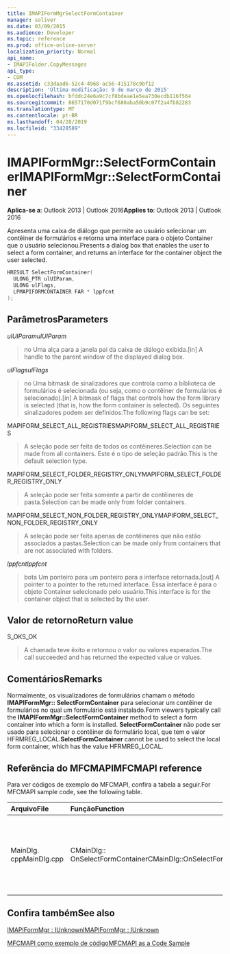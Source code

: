 ```yaml
---
title: IMAPIFormMgrSelectFormContainer
manager: soliver
ms.date: 03/09/2015
ms.audience: Developer
ms.topic: reference
ms.prod: office-online-server
localization_priority: Normal
api_name:
- IMAPIFolder.CopyMessages
api_type:
- COM
ms.assetid: c33daad6-52c4-4968-ac56-415178c9bf12
description: 'Última modificação: 9 de março de 2015'
ms.openlocfilehash: bfddc24e6a9c7cf8bdeae1e5ea730ecdb116f564
ms.sourcegitcommit: 8657170d071f9bcf680aba50b9c07f2a4fb82283
ms.translationtype: MT
ms.contentlocale: pt-BR
ms.lasthandoff: 04/28/2019
ms.locfileid: "33428589"
---
```

# <a name="imapiformmgrselectformcontainer"></a><span data-ttu-id="a6804-103">IMAPIFormMgr::SelectFormContainer</span><span class="sxs-lookup"><span data-stu-id="a6804-103">IMAPIFormMgr::SelectFormContainer</span></span>

  
  
<span data-ttu-id="a6804-104">**Aplica-se a**: Outlook 2013 | Outlook 2016</span><span class="sxs-lookup"><span data-stu-id="a6804-104">**Applies to**: Outlook 2013 | Outlook 2016</span></span> 
  
<span data-ttu-id="a6804-105">Apresenta uma caixa de diálogo que permite ao usuário selecionar um contêiner de formulários e retorna uma interface para o objeto Container que o usuário selecionou.</span><span class="sxs-lookup"><span data-stu-id="a6804-105">Presents a dialog box that enables the user to select a form container, and returns an interface for the container object the user selected.</span></span>
  
```cpp
HRESULT SelectFormContainer(
  ULONG_PTR ulUIParam,
  ULONG ulFlags,
  LPMAPIFORMCONTAINER FAR * lppfcnt
);
```

## <a name="parameters"></a><span data-ttu-id="a6804-106">Parâmetros</span><span class="sxs-lookup"><span data-stu-id="a6804-106">Parameters</span></span>

 <span data-ttu-id="a6804-107">_ulUIParam_</span><span class="sxs-lookup"><span data-stu-id="a6804-107">_ulUIParam_</span></span>
  
> <span data-ttu-id="a6804-108">no Uma alça para a janela pai da caixa de diálogo exibida.</span><span class="sxs-lookup"><span data-stu-id="a6804-108">[in] A handle to the parent window of the displayed dialog box.</span></span> 
    
 <span data-ttu-id="a6804-109">_ulFlags_</span><span class="sxs-lookup"><span data-stu-id="a6804-109">_ulFlags_</span></span>
  
> <span data-ttu-id="a6804-110">no Uma bitmask de sinalizadores que controla como a biblioteca de formulários é selecionada (ou seja, como o contêiner de formulários é selecionado).</span><span class="sxs-lookup"><span data-stu-id="a6804-110">[in] A bitmask of flags that controls how the form library is selected (that is, how the form container is selected).</span></span> <span data-ttu-id="a6804-111">Os seguintes sinalizadores podem ser definidos:</span><span class="sxs-lookup"><span data-stu-id="a6804-111">The following flags can be set:</span></span>
    
<span data-ttu-id="a6804-112">MAPIFORM_SELECT_ALL_REGISTRIES</span><span class="sxs-lookup"><span data-stu-id="a6804-112">MAPIFORM_SELECT_ALL_REGISTRIES</span></span> 
  
> <span data-ttu-id="a6804-113">A seleção pode ser feita de todos os contêineres.</span><span class="sxs-lookup"><span data-stu-id="a6804-113">Selection can be made from all containers.</span></span> <span data-ttu-id="a6804-114">Este é o tipo de seleção padrão.</span><span class="sxs-lookup"><span data-stu-id="a6804-114">This is the default selection type.</span></span> 
    
<span data-ttu-id="a6804-115">MAPIFORM_SELECT_FOLDER_REGISTRY_ONLY</span><span class="sxs-lookup"><span data-stu-id="a6804-115">MAPIFORM_SELECT_FOLDER_REGISTRY_ONLY</span></span> 
  
> <span data-ttu-id="a6804-116">A seleção pode ser feita somente a partir de contêineres de pasta.</span><span class="sxs-lookup"><span data-stu-id="a6804-116">Selection can be made only from folder containers.</span></span>
    
<span data-ttu-id="a6804-117">MAPIFORM_SELECT_NON_FOLDER_REGISTRY_ONLY</span><span class="sxs-lookup"><span data-stu-id="a6804-117">MAPIFORM_SELECT_NON_FOLDER_REGISTRY_ONLY</span></span> 
  
> <span data-ttu-id="a6804-118">A seleção pode ser feita apenas de contêineres que não estão associados a pastas.</span><span class="sxs-lookup"><span data-stu-id="a6804-118">Selection can be made only from containers that are not associated with folders.</span></span>
    
 <span data-ttu-id="a6804-119">_lppfcnt_</span><span class="sxs-lookup"><span data-stu-id="a6804-119">_lppfcnt_</span></span>
  
> <span data-ttu-id="a6804-120">bota Um ponteiro para um ponteiro para a interface retornada.</span><span class="sxs-lookup"><span data-stu-id="a6804-120">[out] A pointer to a pointer to the returned interface.</span></span> <span data-ttu-id="a6804-121">Essa interface é para o objeto Container selecionado pelo usuário.</span><span class="sxs-lookup"><span data-stu-id="a6804-121">This interface is for the container object that is selected by the user.</span></span>
    
## <a name="return-value"></a><span data-ttu-id="a6804-122">Valor de retorno</span><span class="sxs-lookup"><span data-stu-id="a6804-122">Return value</span></span>

<span data-ttu-id="a6804-123">S_OK</span><span class="sxs-lookup"><span data-stu-id="a6804-123">S_OK</span></span> 
  
> <span data-ttu-id="a6804-124">A chamada teve êxito e retornou o valor ou valores esperados.</span><span class="sxs-lookup"><span data-stu-id="a6804-124">The call succeeded and has returned the expected value or values.</span></span>
    
## <a name="remarks"></a><span data-ttu-id="a6804-125">Comentários</span><span class="sxs-lookup"><span data-stu-id="a6804-125">Remarks</span></span>

<span data-ttu-id="a6804-126">Normalmente, os visualizadores de formulários chamam o método **IMAPIFormMgr:: SelectFormContainer** para selecionar um contêiner de formulários no qual um formulário está instalado.</span><span class="sxs-lookup"><span data-stu-id="a6804-126">Form viewers typically call the **IMAPIFormMgr::SelectFormContainer** method to select a form container into which a form is installed.</span></span> <span data-ttu-id="a6804-127">**SelectFormContainer** não pode ser usado para selecionar o contêiner de formulário local, que tem o valor HFRMREG_LOCAL.</span><span class="sxs-lookup"><span data-stu-id="a6804-127">**SelectFormContainer** cannot be used to select the local form container, which has the value HFRMREG_LOCAL.</span></span> 
  
## <a name="mfcmapi-reference"></a><span data-ttu-id="a6804-128">Referência do MFCMAPI</span><span class="sxs-lookup"><span data-stu-id="a6804-128">MFCMAPI reference</span></span>

<span data-ttu-id="a6804-129">Para ver códigos de exemplo do MFCMAPI, confira a tabela a seguir.</span><span class="sxs-lookup"><span data-stu-id="a6804-129">For MFCMAPI sample code, see the following table.</span></span>
  
|<span data-ttu-id="a6804-130">**Arquivo**</span><span class="sxs-lookup"><span data-stu-id="a6804-130">**File**</span></span>|<span data-ttu-id="a6804-131">**Função**</span><span class="sxs-lookup"><span data-stu-id="a6804-131">**Function**</span></span>|<span data-ttu-id="a6804-132">**Comentário**</span><span class="sxs-lookup"><span data-stu-id="a6804-132">**Comment**</span></span>|
|:-----|:-----|:-----|
|<span data-ttu-id="a6804-133">MainDlg. cpp</span><span class="sxs-lookup"><span data-stu-id="a6804-133">MainDlg.cpp</span></span>  <br/> |<span data-ttu-id="a6804-134">CMainDlg:: OnSelectFormContainer</span><span class="sxs-lookup"><span data-stu-id="a6804-134">CMainDlg::OnSelectFormContainer</span></span>  <br/> |<span data-ttu-id="a6804-135">MFCMAPI usa o método **IMAPIFormMgr:: SelectFormContainer** para selecionar um contêiner de formulário antes de renderizar seu conteúdo.</span><span class="sxs-lookup"><span data-stu-id="a6804-135">MFCMAPI uses the **IMAPIFormMgr::SelectFormContainer** method to select a form container before rendering its contents.</span></span>  <br/> |
   
## <a name="see-also"></a><span data-ttu-id="a6804-136">Confira também</span><span class="sxs-lookup"><span data-stu-id="a6804-136">See also</span></span>



[<span data-ttu-id="a6804-137">IMAPIFormMgr : IUnknown</span><span class="sxs-lookup"><span data-stu-id="a6804-137">IMAPIFormMgr : IUnknown</span></span>](imapiformmgriunknown.md)


[<span data-ttu-id="a6804-138">MFCMAPI como exemplo de código</span><span class="sxs-lookup"><span data-stu-id="a6804-138">MFCMAPI as a Code Sample</span></span>](mfcmapi-as-a-code-sample.md)

